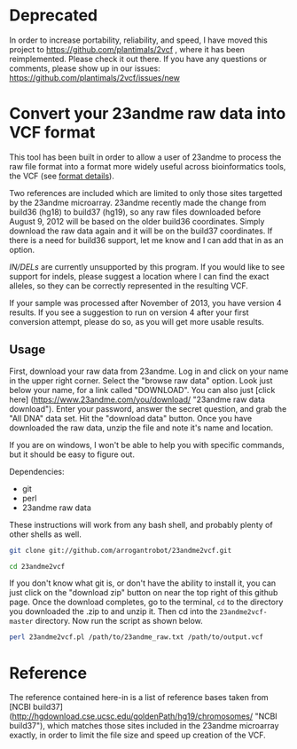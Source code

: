 # Deprecated

In order to increase portability, reliability, and speed, I have moved this project to https://github.com/plantimals/2vcf , where it has been reimplemented. Please check it out there. If you have any questions or comments, please show up in our issues: https://github.com/plantimals/2vcf/issues/new


# Convert your 23andme raw data into VCF format

This tool has been built in order to allow a user of 23andme to process the raw file format into a format more widely useful across bioinformatics tools, the VCF (see [format details](http://www.1000genomes.org/wiki/Analysis/Variant%20Call%20Format/vcf-variant-call-format-version-41 "VCF format description")).

Two references are included which are limited to only those sites targetted by the 23andme microarray. 23andme recently made the change from build36 (hg18) to build37 (hg19), so any raw files downloaded before August 9, 2012 will be based on the older build36 coordinates. Simply download the raw data again and it will be on the build37 coordinates. If there is a need for build36 support, let me know and I can add that in as an option.

*IN/DELs* are currently unsupported by this program. If you would like to see support for indels, please suggest a location where I can find the exact alleles, so they can be correctly represented in the resulting VCF.

If your sample was processed after November of 2013, you have version 4 results. If you see a suggestion to run on version 4 after your first conversion attempt, please do so, as you will get more usable results.

## Usage

First, download your raw data from 23andme. Log in and click on your name in the upper right corner. Select the "browse raw data" option. Look just below your name, for a link called "DOWNLOAD". You can also just [click here] (https://www.23andme.com/you/download/ "23andme raw data download"). Enter your password, answer the secret question, and grab the "All DNA" data set. Hit the "download data" button. Once you have downloaded the raw data, unzip the file and note it's name and location.

If you are on windows, I won't be able to help you with specific commands, but it should be easy to figure out.

Dependencies:
* git
* perl
* 23andme raw data

These instructions will work from any bash shell, and probably plenty of other shells as well.

```bash
git clone git://github.com/arrogantrobot/23andme2vcf.git

cd 23andme2vcf
```

If you don't know what git is, or don't have the ability to install it, you can just click on the "download zip" button on near the top right of this github page. Once the download completes, go to the terminal, `cd` to the directory you downloaded the .zip to and unzip it. Then cd into the `23andme2vcf-master` directory. Now run the script as shown below.

```bash
perl 23andme2vcf.pl /path/to/23andme_raw.txt /path/to/output.vcf
```

Reference
=========

The reference contained here-in is a list of reference bases taken from [NCBI build37] (http://hgdownload.cse.ucsc.edu/goldenPath/hg19/chromosomes/ "NCBI build37"), which matches those sites included in the 23andme microarray exactly, in order to limit the file size and speed up creation of the VCF.
